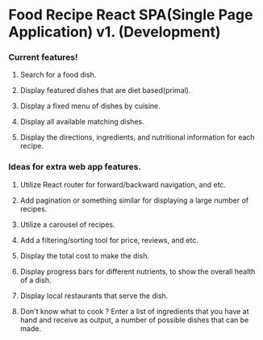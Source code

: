 # Food Recipe React SPA(Single Page Application) v1. (Development) 

### Current features!
1. Search for a food dish.
   
2. Display featured dishes that are diet based(primal).
   
3. Display a fixed menu of dishes by cuisine.

4. Display all available matching dishes.

5. Display the directions, ingredients, and nutritional information for each recipe.




### Ideas for extra web app features.

   1. Utilize React router for forward/backward navigation, and etc.
   
   2. Add pagination or something similar for displaying a large number of recipes.
   
   3. Utilize a carousel of recipes.
   
   4. Add a filtering/sorting tool for price, reviews, and etc.
   
   5. Display the total cost to make the dish.
   
   6. Display progress bars for different nutrients, to show the overall health of a dish.
   
   7. Display local restaurants that serve the dish.
   
   8. Don't know what to cook ? Enter a list of ingredients that you have at hand and receive as output, a number of possible dishes that can be made.